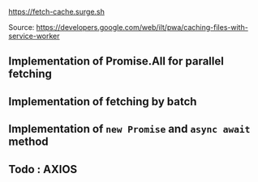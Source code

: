 https://fetch-cache.surge.sh

Source: https://developers.google.com/web/ilt/pwa/caching-files-with-service-worker

## Implementation of Promise.All for parallel fetching

## Implementation of fetching by batch

## Implementation of `new Promise` and `async await` method

## Todo : AXIOS
